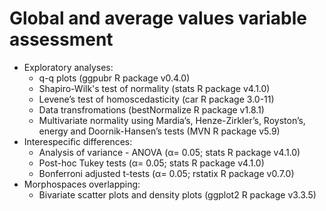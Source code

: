 # <b>Global and average values variable assessment</b>
+ Exploratory analyses: 
  + q-q plots (ggpubr R package v0.4.0)
  + Shapiro-Wilk's test of normality (stats R package v4.1.0)
  + Levene’s test of homoscedasticity (car R package 3.0-11)
  + Data transfromations (bestNormalize R package v1.8.1)
  + Multivariate normality using Mardia’s, Henze-Zirkler’s, Royston’s, energy and Doornik-Hansen’s tests (MVN R package v5.9)
+ Interespecific differences:
  + Analysis of variance - ANOVA (α= 0.05; stats R package v4.1.0)
  + Post-hoc Tukey tests (α= 0.05; stats R package v4.1.0)
  + Bonferroni adjusted t-tests (α= 0.05; rstatix R package v0.7.0)
+ Morphospaces overlapping:
  + Bivariate scatter plots and density plots (ggplot2 R package v3.3.5)
